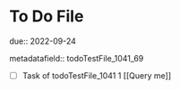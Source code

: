 # To Do File

due:: 2022-09-24

metadatafield:: todoTestFile_1041_69

- [ ] Task of todoTestFile_1041 1 [[Query me]]
